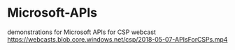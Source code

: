 # Microsoft-APIs
demonstrations for Microsoft APIs for CSP webcast https://webcasts.blob.core.windows.net/csp/2018-05-07-APIsForCSPs.mp4
